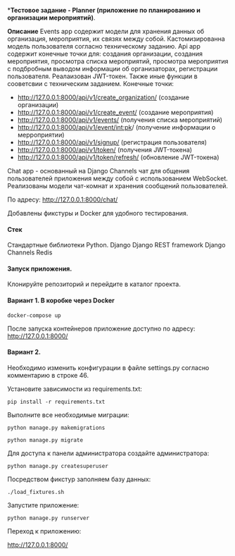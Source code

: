 ***Тестовое задание - Planner (приложение по планированию и организации мероприятий)**. 


**Описание**
Events app содержит модели для хранения данных об организация, мероприятия, их связях между собой.
Кастомизированна модель пользователя согласно техническому заданию.
Api app содержит конечные точки для: создания организации, создания мероприятия, просмотра списка мероприятий, просмотра мероприятия с подбробным выводом информации об организаторах, регистрации пользователя. Реалаизован JWT-токен. Также иные функции в сооветсвии с техническим заданием.
Конечные точки:
- http://127.0.0.1:8000/api/v1/create_organization/  (создание организации)
- http://127.0.0.1:8000/api/v1/create_event/ (создание мероприятия)
- http://127.0.0.1:8000/api/v1/events/ (получения списка мероприятий)
- http://127.0.0.1:8000/api/v1/event/<int:pk>/ (получение информации о мерроприятии)
- http://127.0.0.1:8000/api/v1/signup/ (регистрация пользователя)
- http://127.0.0.1:8000/api/v1/token/ (получения JWT-токена)
- http://127.0.0.1:8000/api/v1/token/refresh/ (обновление JWT-токена)

Chat app - основанный на Django Channels чат для общения пользователей приложения между собой с использованием WebSocket. Реализованы модели чат-комнат и хранения сообщений пользователей.

По адресу: http://127.0.0.1:8000/chat/

Добавлены фикстуры и Docker для удобного тестирования.

#### Стек
Стандартные библиотеки Python.
Django
Django REST framework
Django Channels
Redis

#### Запуск приложения.

Клонируйте репозиторий и перейдите в каталог проекта.

#### Вариант 1. В коробке через Docker

`docker-compose up`

После запуска контейнеров приложение доступно по адресу: http://127.0.0.1:8000/

#### Вариант 2.

Необходимо изменить конфигурации в файле settings.py согласно комментарию в строке 46.

Установите зависимости из requirements.txt:

`pip install -r requirements.txt`

Выполните все необходимые миграции:

`python manage.py makemigrations`

`python manage.py migrate`

Для доступа к панели администратора создайте администратора:

`python manage.py createsuperuser`

Посредством фикстур заполняем базу данных:

`./load_fixtures.sh`

Запустите приложение:

`python manage.py runserver`

Переход к приложению: 

http://127.0.0.1:8000/